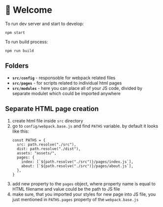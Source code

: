 # 🚀 Welcome

To run dev server and start to develop:

```
npm start
```

To run build process:

```
npm run build
```

## Folders
* **`src/config`** - responsoble for webpack related files
* **`src/pages`** - for scripts related to individual html pages
* **`src/modules`** - here you can place all of your JS code, divided by separate modulet which could be imported anywhere

## Separate HTML page creation
1) create html file inside `src` directory
2) go to `config/webpack.base.js` and find `PATHS` variable.
  by default it looks like this:
    ```
    const PATHS = {
      src: path.resolve("./src"),
      dist: path.resolve("./dist"),
      assets: "assets/",
      pages: {
        index: [`${path.resolve("./src")}/pages/index.js`],
        about: [`${path.resolve("./src")}/pages/about.js`],
      },
    }
    ```
3) add new property to the `pages` object, where property name is equal to HTML filename and value could be the path to JS file
4) make sure,  that you imported your styles for new page into JS file, you just mentioned in `PATHS.pages` property of the `webpack.base.js`